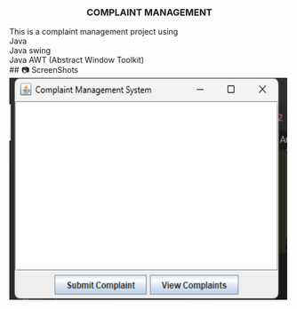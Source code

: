 <h3 align="center">COMPLAINT MANAGEMENT</h3>
This is a complaint management project using 
<br>
Java 
<br>
Java swing
<br>
Java AWT (Abstract Window Toolkit)
<br>
## 📷 ScreenShots 
<img src="Screenshot (118).png" width="500" height="400">

